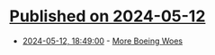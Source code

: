 # [Published on 2024-05-12](index.md)

* [2024-05-12, 18:49:00](https://soylentnews.org/article.pl?sid=24/05/11/0350253&from=rss) - [More Boeing Woes](https://soylentnews.org/article.pl?sid=24/05/11/0350253&from=rss)
